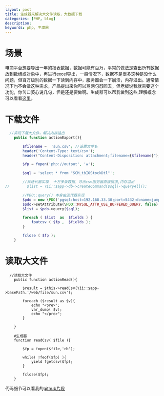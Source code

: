 ```yaml
---
layout: post
title: 生成器来解决大文件读取，大数据下载
categories: [PHP, blog]
description:
keywords: php, 生成器
---
```


# 场景
电商平台想要导出一年的报表数据，数据可能有百万，平常的做法是查出所有数据放到数组或对象中，再进行excel导出，一般情况下，数据不是很多这种是没什么问题，但百万级别的数据一下读到内存中，服务器会一下崩溃，内存溢出。通常情况下也不会做这种需求，产品提出来你可以骂两句怼回去，但老板说我就需要这个功能，你苦口婆心说几句，但是还是要做啊。生成器可以帮我做到这些,理解概念可以看看[这里](https://www.cnblogs.com/followyou/p/9291292.html)。

# 下载文件
```php
  //实现下载大文件，解决内存溢出
    public function actionExport(){

        $filename =  'sun.csv'; //设置文件名
        header('Content-Type: text/csv');
        header("Content-Disposition: attachment;filename={$filename}");

        $fp = fopen('php://output', 'w');

        $sql = 'select * from "SCM_tbIOStockDtl"';

        //非迭代器实现  十万多条数据，导出csv服务器直接崩溃,内存溢出
//        $list = Yii::$app->db->createCommand($sql)->queryAll();

        //PDO::query() 本身由迭代器实现
        $pdo = new \PDO('pgsql:host=192.168.33.30;port=5432;dbname=jump', 'postgres', '123456');
        $pdo->setAttribute(\PDO::MYSQL_ATTR_USE_BUFFERED_QUERY, false);
        $list = $pdo->query($sql);

        foreach ( $list  as  $fields ) {
            fputcsv ( $fp ,  $fields );
        }

        fclose ( $fp );
    }
```

# 读取大文件
```
  //读取大文件
    public function actionRead(){

        $result = $this->readCsv(Yii::$app->basePath.'/web/file/sun.csv');

        foreach ($result as $v){
            echo "<pre>";
            var_dump( $v);
            echo "</pre>";
        }

    }

    #生成器
    function readCsv( $file ){

        $fp = fopen($file,'rb');

        while( !feof($fp) ){
            yield fgetcsv($fp);
        }

        fclose($fp);
    }
```

代码细节可以看我的[github片段](https://github.com/WalkingSun/Jump/blob/master/controllers/SiteController.php)